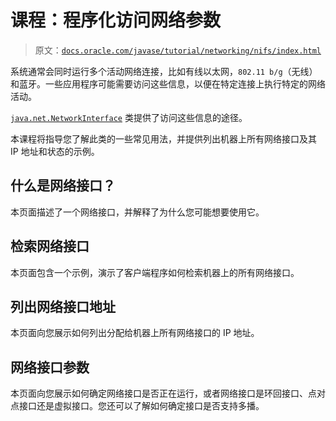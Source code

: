 # 课程：程序化访问网络参数

> 原文：[`docs.oracle.com/javase/tutorial/networking/nifs/index.html`](https://docs.oracle.com/javase/tutorial/networking/nifs/index.html)

系统通常会同时运行多个活动网络连接，比如有线以太网，`802.11 b/g`（无线）和蓝牙。一些应用程序可能需要访问这些信息，以便在特定连接上执行特定的网络活动。

[`java.net.NetworkInterface`](https://docs.oracle.com/javase/8/docs/api/java/net/NetworkInterface.html) 类提供了访问这些信息的途径。

本课程将指导您了解此类的一些常见用法，并提供列出机器上所有网络接口及其 IP 地址和状态的示例。

## 什么是网络接口？

本页面描述了一个网络接口，并解释了为什么您可能想要使用它。

## 检索网络接口

本页面包含一个示例，演示了客户端程序如何检索机器上的所有网络接口。

## 列出网络接口地址

本页面向您展示如何列出分配给机器上所有网络接口的 IP 地址。

## 网络接口参数

本页面向您展示如何确定网络接口是否正在运行，或者网络接口是环回接口、点对点接口还是虚拟接口。您还可以了解如何确定接口是否支持多播。
